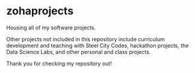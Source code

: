 # zohaprojects
Housing all of my software projects.

Other projects not included in this repository include curriculum development and teaching with Steel City Codes, hackathon projects, the Data Science Labs, and other personal and class projects.

Thank you for checking my repository out!
